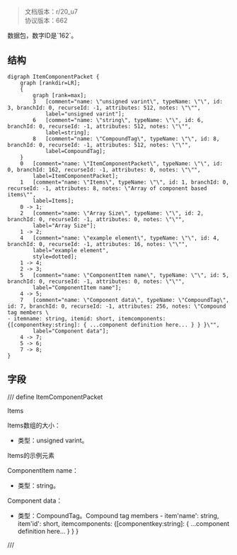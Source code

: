 # <!-- md:samp ItemComponentPacket -->

> 文档版本：r/20_u7<br/>协议版本：662

<!-- md:samp ItemComponentPacket -->数据包，数字ID是`162`。

## 结构

```viz
digraph ItemComponentPacket {
	graph [rankdir=LR];
	{
		graph [rank=max];
		3	[comment="name: \"unsigned varint\", typeName: \"\", id: 3, branchId: 0, recurseId: -1, attributes: 512, notes: \"\"",
			label="unsigned varint"];
		6	[comment="name: \"string\", typeName: \"\", id: 6, branchId: 0, recurseId: -1, attributes: 512, notes: \"\"",
			label=string];
		8	[comment="name: \"CompoundTag\", typeName: \"\", id: 8, branchId: 0, recurseId: -1, attributes: 512, notes: \"\"",
			label=CompoundTag];
	}
	0	[comment="name: \"ItemComponentPacket\", typeName: \"\", id: 0, branchId: 162, recurseId: -1, attributes: 0, notes: \"\"",
		label=ItemComponentPacket];
	1	[comment="name: \"Items\", typeName: \"\", id: 1, branchId: 0, recurseId: -1, attributes: 8, notes: \"Array of component based items\"",
		label=Items];
	0 -> 1;
	2	[comment="name: \"Array Size\", typeName: \"\", id: 2, branchId: 0, recurseId: -1, attributes: 0, notes: \"\"",
		label="Array Size"];
	1 -> 2;
	4	[comment="name: \"example element\", typeName: \"\", id: 4, branchId: 0, recurseId: -1, attributes: 16, notes: \"\"",
		label="example element",
		style=dotted];
	1 -> 4;
	2 -> 3;
	5	[comment="name: \"ComponentItem name\", typeName: \"\", id: 5, branchId: 0, recurseId: -1, attributes: 0, notes: \"\"",
		label="ComponentItem name"];
	4 -> 5;
	7	[comment="name: \"Component data\", typeName: \"CompoundTag\", id: 7, branchId: 0, recurseId: -1, attributes: 256, notes: \"Compound tag members \
- itemname: string, itemid: short, itemcomponents: {[componentkey:string]: { ...component definition here... } } }\"",
		label="Component data"];
	4 -> 7;
	5 -> 6;
	7 -> 8;
}

```

## 字段

/// define
ItemComponentPacket

Items

Items数组的大小：<!-- md:samp unsigned varint -->

- 类型：unsigned varint。

Items的示例元素

ComponentItem name：<!-- md:samp string -->

- 类型：string。

Component data：[<!-- md:samp CompoundTag -->](refs/protocols/types/compoundtag.md)

- 类型：CompoundTag。Compound tag members - item'name': string, item'id': short, itemcomponents: {[componentkey:string]: { ...component definition here... } } }


///
